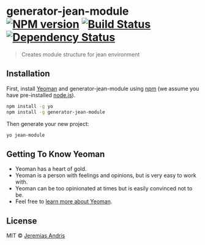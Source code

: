 # generator-jean-module [![NPM version][npm-image]][npm-url] [![Build Status][travis-image]][travis-url] [![Dependency Status][daviddm-image]][daviddm-url]
> Creates module structure for jean environment

## Installation

First, install [Yeoman](http://yeoman.io) and generator-jean-module using [npm](https://www.npmjs.com/) (we assume you have pre-installed [node.js](https://nodejs.org/)).

```bash
npm install -g yo
npm install -g generator-jean-module
```

Then generate your new project:

```bash
yo jean-module
```

## Getting To Know Yeoman

 * Yeoman has a heart of gold.
 * Yeoman is a person with feelings and opinions, but is very easy to work with.
 * Yeoman can be too opinionated at times but is easily convinced not to be.
 * Feel free to [learn more about Yeoman](http://yeoman.io/).

## License

MIT © [Jeremias Andris](jeremiasandris.de)


[npm-image]: https://badge.fury.io/js/generator-jean-module.svg
[npm-url]: https://npmjs.org/package/generator-jean-module
[travis-image]: https://travis-ci.org/je-an/generator-jean-module.svg?branch=master
[travis-url]: https://travis-ci.org/je-an/generator-jean-module
[daviddm-image]: https://david-dm.org/je-an/generator-jean-module.svg?theme=shields.io
[daviddm-url]: https://david-dm.org/je-an/generator-jean-module

